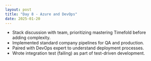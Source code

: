 ```yaml
---
layout: post
title: "Day 8 - Azure and DevOps"
date: 2025-01-20
---
```


- Stack discussion with team, prioritizing mastering Timefold before adding complexity.
- Implemented standard company pipelines for QA and production.
- Paired with DevOps expert to understand deployment processes.
- Wrote integration test (failing) as part of test-driven development.
